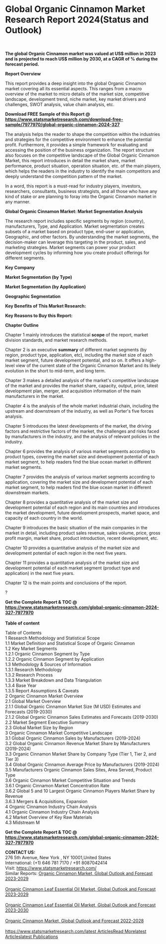 <h1>Global Organic Cinnamon Market Research Report 2024(Status and Outlook)</h1><br/><p><strong>The global Organic Cinnamon market was valued at US$ million in 2023 and is projected to reach US$ million by 2030, at a <strong>CAGR</strong> of % during the forecast period.</strong></p><p><strong>Report Overview</strong></p><p>This report provides a deep insight into the global Organic Cinnamon market covering all its essential aspects. This ranges from a macro overview of the market to micro details of the market size, competitive landscape, development trend, niche market, key market drivers and challenges, SWOT analysis, value chain analysis, etc.</p><p><strong>Download FREE Sample of this Report @ <a href="https://www.statsmarketresearch.com/download-free-sample/7977970/global-organic-cinnamon-2024-327">https://www.statsmarketresearch.com/download-free-sample/7977970/global-organic-cinnamon-2024-327</a></strong></p><p>The analysis helps the reader to shape the competition within the industries and strategies for the competitive environment to enhance the potential profit. Furthermore, it provides a simple framework for evaluating and accessing the position of the business organization. The report structure also focuses on the competitive landscape of the Global Organic Cinnamon Market, this report introduces in detail the market share, market performance, product situation, operation situation, etc. of the main players, which helps the readers in the industry to identify the main competitors and deeply understand the competition pattern of the market.</p><p>In a word, this report is a must-read for industry players, investors, researchers, consultants, business strategists, and all those who have any kind of stake or are planning to foray into the Organic Cinnamon market in any manner.</p><p><strong>Global Organic Cinnamon Market: Market Segmentation Analysis</strong></p><p>The research report includes specific segments by region (country), manufacturers, Type, and Application. Market segmentation creates subsets of a market based on product type, end-user or application, Geographic, and other factors. By understanding the market segments, the decision-maker can leverage this targeting in the product, sales, and marketing strategies. Market segments can power your product development cycles by informing how you create product offerings for different segments.</p><p><strong>Key Company</strong></p><p><strong>Market Segmentation (by Type)</strong></p><p><strong>Market Segmentation (<strong>by Application</strong>)</strong></p><p><strong>Geographic Segmentation</strong></p><p><strong>Key Benefits of This Market Research:</strong></p><p><strong>Key <strong>Reasons to Buy</strong> this Report:</strong></p><p><strong>Chapter Outline</strong></p><p>Chapter 1 mainly introduces the statistical <strong>scope</strong> of the report, market division standards, and market research methods.</p><p>Chapter 2 is an executive <strong>summary</strong> of different market segments (by region, product type, application, etc), including the market size of each market segment, future development potential, and so on. It offers a high-level view of the current state of the Organic Cinnamon Market and its likely evolution in the short to mid-term, and long term.</p><p>Chapter 3 makes a detailed analysis of the market's competitive landscape of the market and provides the market share, capacity, output, price, latest development plan, merger, and acquisition information of the main manufacturers in the market.</p><p>Chapter 4 is the analysis of the whole market industrial chain, including the upstream and downstream of the industry, as well as Porter's five forces analysis.</p><p>Chapter 5 introduces the latest developments of the market, the driving factors and restrictive factors of the market, the challenges and risks faced by manufacturers in the industry, and the analysis of relevant policies in the industry.</p><p>Chapter 6 provides the analysis of various market segments according to product types, covering the market size and development potential of each market segment, to help readers find the blue ocean market in different market segments.</p><p>Chapter 7 provides the analysis of various market segments according to application, covering the market size and development potential of each market segment, to help readers find the blue ocean market in different downstream markets.</p><p>Chapter 8 provides a quantitative analysis of the market size and development potential of each region and its main countries and introduces the market development, future development prospects, market space, and capacity of each country in the world.</p><p>Chapter 9 introduces the basic situation of the main companies in the market in detail, including product sales revenue, sales volume, price, gross profit margin, market share, product introduction, recent development, etc.</p><p>Chapter 10 provides a quantitative analysis of the market size and development potential of each region in the next five years.</p><p>Chapter 11 provides a quantitative analysis of the market size and development potential of each market segment (product type and application) in the next five years.</p><p>Chapter 12 is the main points and conclusions of the report.</p><p>? </p><div><b>Get the Complete Report & TOC @ <a href="https://www.statsmarketresearch.com/global-organic-cinnamon-2024-327-7977970">https://www.statsmarketresearch.com/global-organic-cinnamon-2024-327-7977970</a></b></div><br><b>Table of content</b><p>Table of Contents<br />1 Research Methodology and Statistical Scope<br />1.1 Market Definition and Statistical Scope of Organic Cinnamon<br />1.2 Key Market Segments<br />1.2.1 Organic Cinnamon Segment by Type<br />1.2.2 Organic Cinnamon Segment by Application<br />1.3 Methodology & Sources of Information<br />1.3.1 Research Methodology<br />1.3.2 Research Process<br />1.3.3 Market Breakdown and Data Triangulation<br />1.3.4 Base Year<br />1.3.5 Report Assumptions & Caveats<br />2 Organic Cinnamon Market Overview<br />2.1 Global Market Overview<br />2.1.1 Global Organic Cinnamon Market Size (M USD) Estimates and Forecasts (2019-2030)<br />2.1.2 Global Organic Cinnamon Sales Estimates and Forecasts (2019-2030)<br />2.2 Market Segment Executive Summary<br />2.3 Global Market Size by Region<br />3 Organic Cinnamon Market Competitive Landscape<br />3.1 Global Organic Cinnamon Sales by Manufacturers (2019-2024)<br />3.2 Global Organic Cinnamon Revenue Market Share by Manufacturers (2019-2024)<br />3.3 Organic Cinnamon Market Share by Company Type (Tier 1, Tier 2, and Tier 3)<br />3.4 Global Organic Cinnamon Average Price by Manufacturers (2019-2024)<br />3.5 Manufacturers Organic Cinnamon Sales Sites, Area Served, Product Type<br />3.6 Organic Cinnamon Market Competitive Situation and Trends<br />3.6.1 Organic Cinnamon Market Concentration Rate<br />3.6.2 Global 5 and 10 Largest Organic Cinnamon Players Market Share by Revenue<br />3.6.3 Mergers & Acquisitions, Expansion<br />4 Organic Cinnamon Industry Chain Analysis<br />4.1 Organic Cinnamon Industry Chain Analysis<br />4.2 Market Overview of Key Raw Materials<br />4.3 Midstream M<br><div><b>Get the Complete Report & TOC @ <a href="https://www.statsmarketresearch.com/global-organic-cinnamon-2024-327-7977970">https://www.statsmarketresearch.com/global-organic-cinnamon-2024-327-7977970</a></b></div></p> <b>CONTACT US:</b><br>276 5th Avenue, New York , NY 10001,United States<br>International: (+1) 646 781 7170 / +91 8087042414<br>Visit: <a href="https://www.statsmarketresearch.com/">https://www.statsmarketresearch.com/</a><br>Similar Reports: <a href="https://www.statsmarketresearch.com/global-organic-cinnamon-2024-327-7977970">Organic Cinnamon Market, Global Outlook and Forecast 2023-2029</a><br/><br/><a href="https://www.statsmarketresearch.com/global-organic-cinnamon-2024-327-7977970">Organic Cinnamon Leaf Essential Oil Market, Global Outlook and Forecast 2023-2029</a><br/><br/><a href="https://www.statsmarketresearch.com/global-organic-cinnamon-2024-327-7977970">Organic Cinnamon Leaf Essential Oil Market, Global Outlook and Forecast 2023-2030</a><br/><br/><a href="https://www.statsmarketresearch.com/global-organic-cinnamon-2024-327-7977970">Organic Cinnamon Market, Global Outlook and Forecast 2022-2028</a><br/><br/><a href="https://gyeongbokgung.com">https://www.statsmarketresearch.com/</a><a href="https://hallyeomaritime.com">latest Articles</a><a href="https://jingwansa.com">Read More</a><a href=https://nguoiviet.jp/">latest Articles</a><a href="https://www.intelmarketresearch.com/">latest Publications</a>